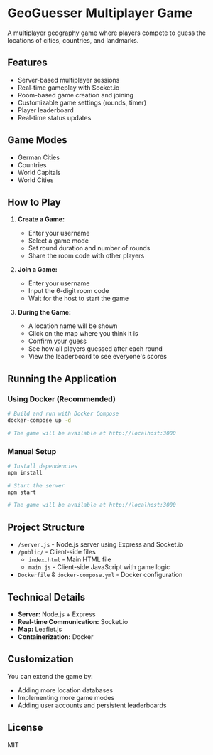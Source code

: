 # GeoGuesser Multiplayer Game

A multiplayer geography game where players compete to guess the locations of cities, countries, and landmarks.

## Features

- Server-based multiplayer sessions
- Real-time gameplay with Socket.io
- Room-based game creation and joining
- Customizable game settings (rounds, timer)
- Player leaderboard
- Real-time status updates

## Game Modes

- German Cities
- Countries
- World Capitals
- World Cities

## How to Play

1. **Create a Game:**
    - Enter your username
    - Select a game mode
    - Set round duration and number of rounds
    - Share the room code with other players

2. **Join a Game:**
    - Enter your username
    - Input the 6-digit room code
    - Wait for the host to start the game

3. **During the Game:**
    - A location name will be shown
    - Click on the map where you think it is
    - Confirm your guess
    - See how all players guessed after each round
    - View the leaderboard to see everyone's scores

## Running the Application

### Using Docker (Recommended)

```bash
# Build and run with Docker Compose
docker-compose up -d

# The game will be available at http://localhost:3000
```

### Manual Setup

```bash
# Install dependencies
npm install

# Start the server
npm start

# The game will be available at http://localhost:3000
```

## Project Structure

- `/server.js` - Node.js server using Express and Socket.io
- `/public/` - Client-side files
    - `index.html` - Main HTML file
    - `main.js` - Client-side JavaScript with game logic
- `Dockerfile` & `docker-compose.yml` - Docker configuration

## Technical Details

- **Server:** Node.js + Express
- **Real-time Communication:** Socket.io
- **Map:** Leaflet.js
- **Containerization:** Docker

## Customization

You can extend the game by:
- Adding more location databases
- Implementing more game modes
- Adding user accounts and persistent leaderboards

## License

MIT